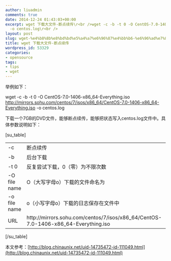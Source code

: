 ```yaml
---
author: liuadmin
comments: true
date: 2014-12-24 01:43:03+00:00
excerpt: wget 下载大文件-断点续传\r<br />wget -c -b -t 0 -O CentOS-7.0-1406-x86_64-Everything.iso  http://mirrors.sohu.com/centos/7/isos/x86_64/CentOS-7.0-1406-x86_64-Everything.iso
  -o centos.log\r<br />
layout: post
slug: wget-%e4%b8%8b%e8%bd%bd%e5%a4%a7%e6%96%87%e4%bb%b6-%e6%96%ad%e7%82%b9%e7%bb%ad%e4%bc%a0
title: wget 下载大文件-断点续传
wordpress_id: 53329
categories:
- opensource
tags:
- tips
- wget
---
```


举例如下：

wget -c -b -t 0 -O CentOS-7.0-1406-x86_64-Everything.iso  http://mirrors.sohu.com/centos/7/isos/x86_64/CentOS-7.0-1406-x86_64-Everything.iso -o centos.log

下载一个7GB的DVD文件，能够断点续传，能够把状态写入centos.log文件中。具体参数说明如下：

[su_table]
<table >
<tbody >
<tr >

<td >-c
</td>

<td >断点续传
</td>
</tr>
<tr >

<td >-b
</td>

<td >后台下载
</td>
</tr>
<tr >

<td >-t 0
</td>

<td >反复尝试下载，0（零）为不限次数
</td>
</tr>
<tr >

<td >-O file name
</td>

<td >O（大写字母o）下载的文件命名为
</td>
</tr>
<tr >

<td >-o file name
</td>

<td >o（小写字母o）下载的日志保存在文件中
</td>
</tr>
<tr >

<td >URL
</td>

<td >http://mirrors.sohu.com/centos/7/isos/x86_64/CentOS-7.0-1406-x86_64-Everything.iso
</td>
</tr>
</tbody>
</table>
[/su_table]

本文参考：[http://blog.chinaunix.net/uid-14735472-id-111049.html](http://blog.chinaunix.net/uid-14735472-id-111049.html)
